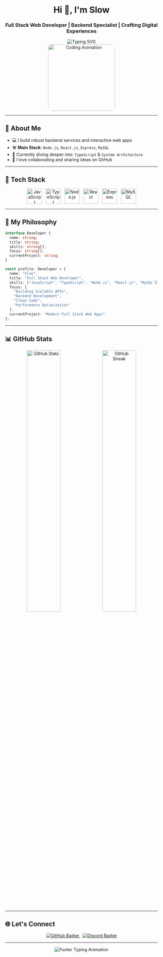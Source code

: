 <h1 align="center">Hi 👋, I'm Slow</h1>
<h3 align="center">Full Stack Web Developer | Backend Specialist | Crafting Digital Experiences</h3>

<div align="center">
  <img src="https://readme-typing-svg.demolab.com?font=JetBrains+Mono&weight=700&size=28&duration=3000&pause=1000&color=6B4BFF&center=true&vCenter=true&multiline=true&repeat=false&width=600&height=100&lines=Full+Stack+Web+Developer;Backend+Specialist;Passionate+about+Clean+Code+and+Scalable+Systems" alt="Typing SVG" />
  <br />
  <img src="https://media.giphy.com/media/qgQUggAC3Pfv687qPC/giphy.gif" width="220" alt="Coding Animation" style="border-radius: 12px;" />
</div>

---

## 🚀 About Me

- 💻 I build robust backend services and interactive web apps  
- 🛠️ **Main Stack**: `Node.js`, `React.js`, `Express`, `MySQL`  
- 📌 Currently diving deeper into: `TypeScript` & `System Architecture`  
- 🤝 I love collaborating and sharing ideas on GitHub

---

## 🧠 Tech Stack

<div align="center">
  <img src="https://cdn.jsdelivr.net/gh/devicons/devicon/icons/javascript/javascript-original.svg" width="50" alt="JavaScript"/>
  &nbsp;
  <img src="https://cdn.jsdelivr.net/gh/devicons/devicon/icons/typescript/typescript-original.svg" width="50" alt="TypeScript"/>
  &nbsp;
  <img src="https://cdn.jsdelivr.net/gh/devicons/devicon/icons/nodejs/nodejs-original.svg" width="50" alt="Node.js"/>
  &nbsp;
  <img src="https://cdn.jsdelivr.net/gh/devicons/devicon/icons/react/react-original.svg" width="50" alt="React"/>
  &nbsp;
  <img src="https://cdn.jsdelivr.net/gh/devicons/devicon/icons/express/express-original.svg" width="50" alt="Express"/>
  &nbsp;
  <img src="https://cdn.jsdelivr.net/gh/devicons/devicon/icons/mysql/mysql-original.svg" width="50" alt="MySQL"/>
</div>

---

## 🧹 My Philosophy

```ts
interface Developer {
  name: string;
  title: string;
  skills: string[];
  focus: string[];
  currentProject: string;
}

const profile: Developer = {
  name: "Slow",
  title: "Full Stack Web Developer",
  skills: ["JavaScript", "TypeScript", "Node.js", "React.js", "MySQL"],
  focus: [
    "Building Scalable APIs",
    "Backend Development",
    "Clean Code",
    "Performance Optimization"
  ],
  currentProject: "Modern Full Stack Web Apps"
};
```

---

## 📊 GitHub Stats

<div align="center">
  <img width="47%" src="https://github-readme-stats.vercel.app/api?username=SlowWebDev&show_icons=true&count_private=true&hide_border=true&title_color=6B4BFF&icon_color=6B4BFF&text_color=c9d1d9&bg_color=0d1117" alt="GitHub Stats" />
  &nbsp;
  <img width="47%" src="https://github-readme-streak-stats.herokuapp.com/?user=SlowWebDev&hide_border=true&stroke=6B4BFF&ring=6B4BFF&fire=6B4BFF&currStreakNum=c9d1d9&sideNums=c9d1d9&currStreakLabel=6B4BFF&sideLabels=6B4BFF&dates=c9d1d9&background=0d1117" alt="GitHub Streak" />
</div>

---

## 🌐 Let's Connect

<div align="center">
  <a href="https://github.com/SlowWebDev" target="_blank">
    <img src="https://img.shields.io/badge/GitHub-SlowWebDev-6B4BFF?style=for-the-badge&logo=github&logoColor=white&labelColor=0d1117" alt="GitHub Badge"/>
  </a>
  &nbsp;
  <a href="https://discord.com/users/1334302822891520091" target="_blank">
    <img src="https://img.shields.io/badge/Discord-%231SLOW-6B4BFF?style=for-the-badge&logo=discord&logoColor=white&labelColor=0d1117" alt="Discord Badge"/>
  </a>
</div>

---

<div align="center">
  <img src="https://readme-typing-svg.demolab.com?font=JetBrains+Mono&weight=600&size=22&duration=3000&pause=1000&color=6B4BFF&center=true&vCenter=true&repeat=false&width=500&height=30&lines=--Building+the+Future%2C+One+Line+at+a+Time+⚡" alt="Footer Typing Animation"/>
</div>
